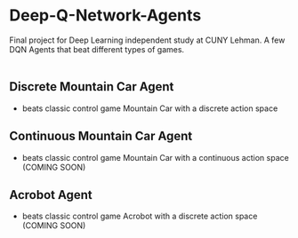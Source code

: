 # Deep-Q-Network-Agents
Final project for Deep Learning independent study at CUNY Lehman. A few DQN Agents that beat different types of games.<br><br>
## Discrete Mountain Car Agent <br>
- beats classic control game Mountain Car with a discrete action space <br>
## Continuous Mountain Car Agent<br>
- beats classic control game Mountain Car with a continuous action space (COMING SOON)<br>
## Acrobot Agent<br>
- beats classic control game Acrobot with a discrete action space (COMING SOON)<br>
